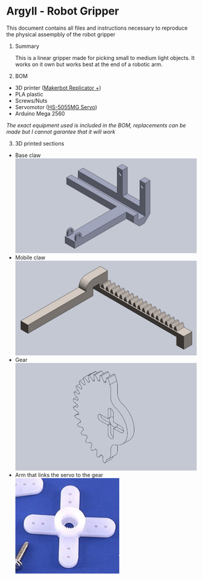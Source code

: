 # Argyll - Robot Gripper
This document contains all files and instructions necessary to reproduce the physical assempbly of the robot gripper
1. Summary

   This is a linear gripper made for picking small to medium light objects. It works on it own but works best at the end of a robotic arm.
    
2. BOM

  - 3D printer ([Makerbot Replicator +](https://www.makerbot.com/3d-printers/replicator/))
  - PLA plastic
  - Screws/Nuts
  - Servomotor ([HS-5055MG Servo](https://www.servocity.com/hs-5055mg-servo))
  - Arduino Mega 2560
  
  *The exact equipment used is included in the BOM, replacements can be made but I cannot garantee that it will work*
  
3. 3D printed sections

  - Base claw
  ![Base claw](https://github.com/charles-maheu/Argyll---developement/blob/master/Robot%20gripper/Annotation%202020-02-25%20154630.jpg)
  - Mobile claw
  ![Image](https://github.com/charles-maheu/Argyll---developement/blob/master/Robot%20gripper/Annotation%202020-02-25%20154309.jpg)
  - Gear
  ![Gear](https://github.com/charles-maheu/Argyll---developement/blob/master/Robot%20gripper/Annotation%202020-02-25%20154752.jpg)
  - Arm that links the servo to the gear  
  ![Arm](https://github.com/charles-maheu/Argyll---developement/blob/master/Robot%20gripper/Annotation%202020-02-25%20170139.png)
